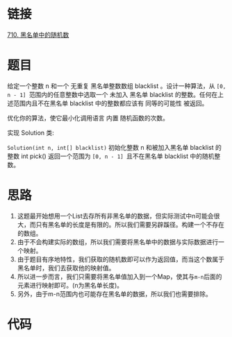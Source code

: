 # 链接
[710. 黑名单中的随机数](https://leetcode.cn/problems/random-pick-with-blacklist/)
# 题目
给定一个整数 n 和一个 无重复 黑名单整数数组 blacklist 。设计一种算法，从 `[0, n - 1] `范围内的任意整数中选取一个 未加入 黑名单 blacklist 的整数。任何在上述范围内且不在黑名单 blacklist 中的整数都应该有 同等的可能性 被返回。

优化你的算法，使它最小化调用语言 内置 随机函数的次数。

实现 Solution 类:

`Solution(int n, int[] blacklist)` 初始化整数 n 和被加入黑名单 blacklist 的整数
int pick() 返回一个范围为 `[0, n - 1] `且不在黑名单 blacklist 中的随机整数。
# 思路
1. 这题最开始想用一个List去存所有非黑名单的数据，但实际测试中n可能会很大，而只有黑名单的长度是有限的。所以我们需要另辟蹊径。构建一个不存在的数组。
2. 由于不会构建实际的数组，所以我们需要将黑名单中的数据与实际数据进行一个映射。
3. 由于题目有序地特性，我们获取的随机数即可以作为返回值，而当这个数属于黑名单时，我们去获取他的映射值。
4. 所以进一步而言，我们只需要将黑名单值加入到一个Map，使其与`m-n`后面的元素进行映射即可。(n为黑名单长度)。
5. 另外，由于m-n范围内也可能存在黑名单的数据，所以我们也需要排除。
# 代码
```java

```